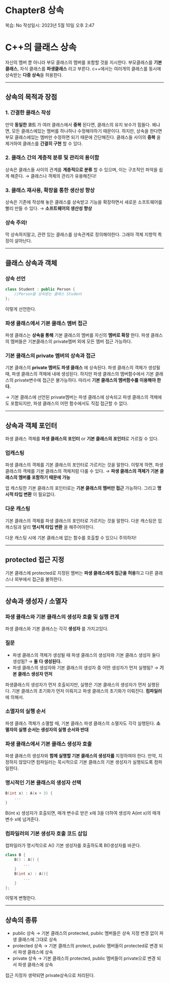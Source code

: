 # Chapter8 상속

복습: No
작성일시: 2023년 5월 10일 오후 2:47

# C++의 클래스 상속

자신의 멤버 뿐 아니라 부모 클래스의 멤버를 포함할 것을 지시한다. 부모클래스를 **기본 클래스**, 자식 클래스를 **파생클래스** 라고 부른다. c++에서는 여러개의 클래스를 동시에 상속받는 **다중 상속**을 허용한다.

---

## 상속의 목적과 장점

### 1. 간결한 클래스 작성

만약 **동일한 코드** 가 여러 클래스에서 **중복** 된다면, 클래스의 유지 보수가 힘들다. 왜냐면, 모든 클래스에있는 멤버를 하나하나 수정해야하기 때문이다. 하지만, 상속을 한다면 부모 클래스에있는 멤버만 수정하면 되기 때문에 간단해진다. 클래스들 사이의 **중복** 을 제거하여 클래스를 **간결히 구현** 할 수 있다.

### 2. 클래스 간의 계층적 분류 및 관리의 용이함

상속은 클래스들 사이의 관계를 **계층적으로 분류** 할 수 있으며, 이는 구조적인 파악을 쉽게 해준다. → 클래스나 객체의 관리가 유용해진다!

### 3. 클래스 재사용, 확장을 통한 생산성 향상

상속은 기존에 작성해 놓은 클래스를 상속받고 기능을 확장하면서 새로운 소프트웨어를 빨리 만들 수 있다. → **소프트웨어의 생산성 향상**

### 상속 주의!

막 상속하지말고, 관련 있는 클래스를 상속관계로 정의해야한다. 그래야 객체 지향적 특징이 살아난다.

---

## 클래스 상속과 객체

### 상속 선언

```cpp
class Student : public Person {
	//Person을 상속받는 클래스 Student
};
```

이렇게 선언한다.

### 파생 클래스에서 기본 클래스 멤버 접근

파생 클래스는 **상속을 통해** 기본 클래스의 멤버를 자신의 **멤버로 확장** 한다. 파생 클래스의 멤버들은 기본클래스의 private멤버 외에 모든 멤버 접근 가능하다. 

### 기본 클래스의 private 멤버의 상속과 접근

기본 클래스의 **private 멤버도 파생 클래스** 에 상속된다. 파생 클래스의 객체가 생성될 때, 파생 클래스의 객체에 내에 생성된다. 하지만 파생 클래스의 멤버함수에서 기본 클래스의 private변수에 접근은 불가능하다. 따라서 **기본 클래스의 멤버함수를 이용해야 한다.**

→ 기본 클래스에 선언된 private멤버는 파생 클래스에 상속되고 파생 클래스의 객체에도 포함되지만, 파생 클래스의 어떤 함수에서도 직접 접근할 수 없다.

---

## 상속과 객체 포인터

파생 클래스 객체를 **파생 클래스의 포인터** or **기본 클래스의 포인터**로 가르킬 수 있다. 

### 업캐스팅

파생 클래스의 객체를 기본 클래스의 포인터로 가르키는 것을 말한다. 이렇게 하면, 파생 클래스의 객체를 기본 클래스의 객체처럼 다룰 수 있다. → **파생 클래스의 객체가 기본 클래스의 멤버를 포함하기 때문에 가능**

업 캐스팅한 기본 클래스의 포인터로는 **기본 클래스의 멤버만 접근** 가능하다. 그리고 **명시적 타입 변환** 이 필요없다.

### 다운 캐스팅

기본 클래스의 객체를 파생 클래스의 포인터로 가르키는 것을 말한다. 다운 캐스팅은 업 캐스팅과 달리 **명시적 타입 변환** 을 해주어야한다.

다운 캐스팅 시에 기본 클래스에 없는 함수를 호출할 수 있으니 주의하자!

---

## protected 접근 지정

기본 클래스에 protected로 지정된 멤버는 **파생 클래스에게 접근을 허용**하고 다른 클래스나 외부에서 접근을 불허한다. 

---

## 상속과 생성자 / 소멸자

### 파생 클래스와 기본 클래스의 생성자 호출 및 실행 관계

파생 클래스와 기본 클래스는 각각 **생성자** 를 가지고있다.

### 질문

- 파생 클래스의 객체가 생성될 때 파생 클래스의 생성자와 기본 클래스 생성자 둘다 생성됨? → **둘 다 생성된다.**
- 파생 클래스의 생성자와 기본 클래스의 생성자 중 어떤 생성자가 먼저 실행됨? → **기본 클래스 생성자 먼저**

파생클래스의 생성자가 먼저 호출되지만, 실행은 기본 클래스의 생성자가 먼저 실행된다. 기본 클래스의 초기화가 먼저 이뤄지고 파생 클래스의 초기화가 이뤄진다. **컴파일러** 에 의해서.

### 소멸자의 실행 순서

파생 클래스 객체가 소멸할 때, 기본 클래스 파생 클래스의 소멸자도 각각 실행된다. **소멸자의 실행 순서는 생성자의 실행 순서와 반대** 

### 파생 클래스에서 기본 클래스 생성자 호출

파생 클래스의 생성자와 **함께 실행할 기본 클래스의 생성자를** 지정하여야 한다. 만약, 지정하지 않았다면 컴파일러는 묵시적으로 기본 클래스의 기본 생성자가 실행되도록 컴파일한다.

### 명시적인 기본 클래스의 생성자 선택

```cpp
B(int x) : A(x + 3) {
	...
}
```

B(int x) 생성자가 호출되면, 매개 변수로 받은 x에 3을 더하여 생성자 A(int x)의 매개 변수 x에 넘겨준다. 

### 컴파일러의 기본 생성자 호출 코드 삽입

컴파일러가 명시적으로 A() 기본 생성자를 호출하도록 B()생성자를 바꾼다.

```cpp
class B {
	B() : A() {
		...
	}
	B(int x) : A(){
		...
	}
};
```

이렇게 변형한다.

---

## 상속의 종류

- public 상속 → 기본 클래스의 protected, public 멤버들은 상속 지정 변경 없이 파생 클래스에 그대로 상속
- protected 상속 → 기본 클래스의 protect, public 멤버들이 protected로 변경 되서 파생 클래스에 상속
- private 상속 → 기본 클래스의 protected, public 멤버들이 private으로 변경 되서 파생 클래스에 상속

접근 지정자 생략되면 private상속으로 처리된다.
